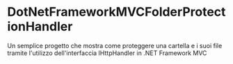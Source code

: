 # DotNetFrameworkMVCFolderProtectionHandler
Un semplice progetto che mostra come proteggere una cartella e i suoi file tramite l'utilizzo dell'interfaccia IHttpHandler in .NET Framework MVC
